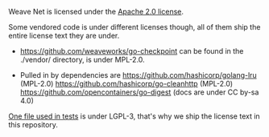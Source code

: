 Weave Net is licensed under the [Apache 2.0 license](LICENSE).

Some vendored code is under different licenses though, all of them ship the
entire license text they are under.

 - https://github.com/weaveworks/go-checkpoint
   can be found in the ./vendor/ directory, is under MPL-2.0.

 - Pulled in by dependencies are
   https://github.com/hashicorp/golang-lru (MPL-2.0)
   https://github.com/hashicorp/go-cleanhttp (MPL-2.0)
   https://github.com/opencontainers/go-digest (docs are under CC by-sa 4.0)

[One file used in tests](COPYING.LGPL-3) is under LGPL-3, that's why we ship
the license text in this repository.
